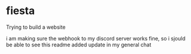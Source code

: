 # fiesta
Trying to build a website

i am making sure the webhook to my discord server works fine, so i sjould be able to see this readme added update in my general chat

